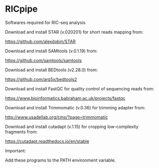 # RICpipe

Softwares required for RIC-seq analysis

Download and install STAR (v.020201) for short reads mapping from:

https://github.com/alexdobin/STAR

Download and install SAMtools (v.0.1.19) from:

https://github.com/samtools/samtools

Download and install BEDtools (v2.28.0) from:

https://github.com/arq5x/bedtools2

Download and install FastQC for quality control of sequencing reads from:

https://www.bioinformatics.babraham.ac.uk/projects/fastqc

Download and install Trimmomatic (v.0.36) for trimming adapter from:

http://www.usadellab.org/cms/?page=trimmomatic

Download and install cutadapt (v.1.15) for cropping low-complexity fragments from:

https://cutadapt.readthedocs.io/en/stable


Important:

Add these programs to the PATH environment variable.

